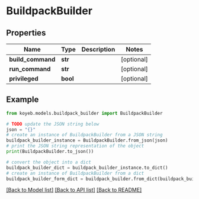 # BuildpackBuilder


## Properties

Name | Type | Description | Notes
------------ | ------------- | ------------- | -------------
**build_command** | **str** |  | [optional] 
**run_command** | **str** |  | [optional] 
**privileged** | **bool** |  | [optional] 

## Example

```python
from koyeb.models.buildpack_builder import BuildpackBuilder

# TODO update the JSON string below
json = "{}"
# create an instance of BuildpackBuilder from a JSON string
buildpack_builder_instance = BuildpackBuilder.from_json(json)
# print the JSON string representation of the object
print(BuildpackBuilder.to_json())

# convert the object into a dict
buildpack_builder_dict = buildpack_builder_instance.to_dict()
# create an instance of BuildpackBuilder from a dict
buildpack_builder_form_dict = buildpack_builder.from_dict(buildpack_builder_dict)
```
[[Back to Model list]](../README.md#documentation-for-models) [[Back to API list]](../README.md#documentation-for-api-endpoints) [[Back to README]](../README.md)



